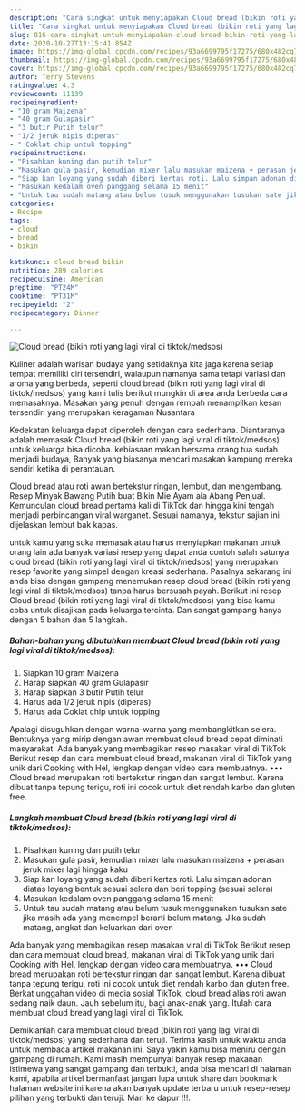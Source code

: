 ```yaml
---
description: "Cara singkat untuk menyiapakan Cloud bread (bikin roti yang lagi viral di tiktok/medsos) minggu ini"
title: "Cara singkat untuk menyiapakan Cloud bread (bikin roti yang lagi viral di tiktok/medsos) minggu ini"
slug: 816-cara-singkat-untuk-menyiapakan-cloud-bread-bikin-roti-yang-lagi-viral-di-tiktok-medsos-minggu-ini
date: 2020-10-27T13:15:41.854Z
image: https://img-global.cpcdn.com/recipes/93a6699795f17275/680x482cq70/cloud-bread-bikin-roti-yang-lagi-viral-di-tiktokmedsos-foto-resep-utama.jpg
thumbnail: https://img-global.cpcdn.com/recipes/93a6699795f17275/680x482cq70/cloud-bread-bikin-roti-yang-lagi-viral-di-tiktokmedsos-foto-resep-utama.jpg
cover: https://img-global.cpcdn.com/recipes/93a6699795f17275/680x482cq70/cloud-bread-bikin-roti-yang-lagi-viral-di-tiktokmedsos-foto-resep-utama.jpg
author: Terry Stevens
ratingvalue: 4.3
reviewcount: 11139
recipeingredient:
- "10 gram Maizena"
- "40 gram Gulapasir"
- "3 butir Putih telur"
- "1/2 jeruk nipis diperas"
- " Coklat chip untuk topping"
recipeinstructions:
- "Pisahkan kuning dan putih telur"
- "Masukan gula pasir, kemudian mixer lalu masukan maizena + perasan jeruk mixer lagi hingga kaku"
- "Siap kan loyang yang sudah diberi kertas roti. Lalu simpan adonan diatas loyang bentuk sesuai selera dan beri topping (sesuai selera)"
- "Masukan kedalam oven panggang selama 15 menit"
- "Untuk tau sudah matang atau belum tusuk menggunakan tusukan sate jika masih ada yang menempel berarti belum matang. Jika sudah matang, angkat dan keluarkan dari oven"
categories:
- Recipe
tags:
- cloud
- bread
- bikin

katakunci: cloud bread bikin 
nutrition: 289 calories
recipecuisine: American
preptime: "PT24M"
cooktime: "PT31M"
recipeyield: "2"
recipecategory: Dinner

---
```



![Cloud bread (bikin roti yang lagi viral di tiktok/medsos)](https://img-global.cpcdn.com/recipes/93a6699795f17275/680x482cq70/cloud-bread-bikin-roti-yang-lagi-viral-di-tiktokmedsos-foto-resep-utama.jpg)

Kuliner adalah warisan budaya yang setidaknya kita jaga karena setiap tempat memiliki ciri tersendiri, walaupun namanya sama tetapi variasi dan aroma yang berbeda, seperti cloud bread (bikin roti yang lagi viral di tiktok/medsos) yang kami tulis berikut mungkin di area anda berbeda cara memasaknya. Masakan yang penuh dengan rempah menampilkan kesan tersendiri yang merupakan keragaman Nusantara

Kedekatan keluarga dapat diperoleh dengan cara sederhana. Diantaranya adalah memasak Cloud bread (bikin roti yang lagi viral di tiktok/medsos) untuk keluarga bisa dicoba. kebiasaan makan bersama orang tua sudah menjadi budaya, Banyak yang biasanya mencari masakan kampung mereka sendiri ketika di perantauan.

Cloud bread atau roti awan bertekstur ringan, lembut, dan mengembang. Resep Minyak Bawang Putih buat Bikin Mie Ayam ala Abang Penjual. Kemunculan cloud bread pertama kali di TikTok dan hingga kini tengah menjadi perbincangan viral warganet. Sesuai namanya, tekstur sajian ini dijelaskan lembut bak kapas.

untuk kamu yang suka memasak atau harus menyiapkan makanan untuk orang lain ada banyak variasi resep yang dapat anda contoh salah satunya cloud bread (bikin roti yang lagi viral di tiktok/medsos) yang merupakan resep favorite yang simpel dengan kreasi sederhana. Pasalnya sekarang ini anda bisa dengan gampang menemukan resep cloud bread (bikin roti yang lagi viral di tiktok/medsos) tanpa harus bersusah payah.
Berikut ini resep Cloud bread (bikin roti yang lagi viral di tiktok/medsos) yang bisa kamu coba untuk disajikan pada keluarga tercinta. Dan sangat gampang hanya dengan 5 bahan dan 5 langkah.


<!--inarticleads1-->

##### Bahan-bahan yang dibutuhkan membuat Cloud bread (bikin roti yang lagi viral di tiktok/medsos):

1. Siapkan 10 gram Maizena
1. Harap siapkan 40 gram Gulapasir
1. Harap siapkan 3 butir Putih telur
1. Harus ada 1/2 jeruk nipis (diperas)
1. Harus ada  Coklat chip untuk topping


Apalagi disuguhkan dengan warna-warna yang membangkitkan selera. Bentuknya yang mirip dengan awan membuat cloud bread cepat diminati masyarakat. Ada banyak yang membagikan resep masakan viral di TikTok Berikut resep dan cara membuat cloud bread, makanan viral di TikTok yang unik dari Cooking with Hel, lengkap dengan video cara membuatnya. ••• Cloud bread merupakan roti bertekstur ringan dan sangat lembut. Karena dibuat tanpa tepung terigu, roti ini cocok untuk diet rendah karbo dan gluten free. 

<!--inarticleads2-->

##### Langkah membuat  Cloud bread (bikin roti yang lagi viral di tiktok/medsos):

1. Pisahkan kuning dan putih telur
1. Masukan gula pasir, kemudian mixer lalu masukan maizena + perasan jeruk mixer lagi hingga kaku
1. Siap kan loyang yang sudah diberi kertas roti. Lalu simpan adonan diatas loyang bentuk sesuai selera dan beri topping (sesuai selera)
1. Masukan kedalam oven panggang selama 15 menit
1. Untuk tau sudah matang atau belum tusuk menggunakan tusukan sate jika masih ada yang menempel berarti belum matang. Jika sudah matang, angkat dan keluarkan dari oven


Ada banyak yang membagikan resep masakan viral di TikTok Berikut resep dan cara membuat cloud bread, makanan viral di TikTok yang unik dari Cooking with Hel, lengkap dengan video cara membuatnya. ••• Cloud bread merupakan roti bertekstur ringan dan sangat lembut. Karena dibuat tanpa tepung terigu, roti ini cocok untuk diet rendah karbo dan gluten free. Berkat unggahan video di media sosial TikTok, cloud bread alias roti awan sedang naik daun. Jauh sebelum itu, bagi anak-anak yang. Itulah cara membuat cloud bread yang lagi viral di TikTok. 

Demikianlah cara membuat cloud bread (bikin roti yang lagi viral di tiktok/medsos) yang sederhana dan teruji. Terima kasih untuk waktu anda untuk membaca artikel makanan ini. Saya yakin kamu bisa meniru dengan gampang di rumah. Kami masih mempunyai banyak resep makanan istimewa yang sangat gampang dan terbukti, anda bisa mencari di halaman kami, apabila artikel bermanfaat jangan lupa untuk share dan bookmark halaman website ini karena akan banyak update terbaru untuk resep-resep pilihan yang terbukti dan teruji. Mari ke dapur !!!. 
